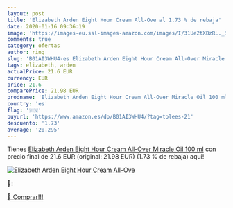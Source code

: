 ```yaml
---
layout: post
title: 'Elizabeth Arden Eight Hour Cream All-Ove al 1.73 % de rebaja'
date: 2020-01-16 09:36:19
image: 'https://images-eu.ssl-images-amazon.com/images/I/31Ue2tXBzRL._SL200_.jpg'
comments: true
category: ofertas
author: ring
slug: 'B01AI3WHU4-es Elizabeth Arden Eight Hour Cream All-Over Miracle Oil 100 ml'
tags: elizabeth, arden
actualPrice: 21.6 EUR
currency: EUR
price: 21.6
comparePrice: 21.98 EUR
prodname: 'Elizabeth Arden Eight Hour Cream All-Over Miracle Oil 100 ml'
country: 'es'
flag: '🇪🇸'
buyurl: 'https://www.amazon.es/dp/B01AI3WHU4/?tag=tolees-21'
descuento: '1.73'
average: '20.295'
---
```


Tienes [Elizabeth Arden Eight Hour Cream All-Over Miracle Oil 100 ml](https://www.amazon.es/dp/B01AI3WHU4/?tag=tolees-21) con precio final de  21.6 EUR (original: 21.98 EUR) (1.73 %  de rebaja) aqui!

[![Elizabeth Arden Eight Hour Cream All-Ove](https://images-eu.ssl-images-amazon.com/images/I/31Ue2tXBzRL._SL200_.jpg)](https://www.amazon.es/dp/B01AI3WHU4/?tag=tolees-21)

🔎:


[🛒 Comprar!!!](https://www.amazon.es/dp/B01AI3WHU4/?tag=tolees-21)
